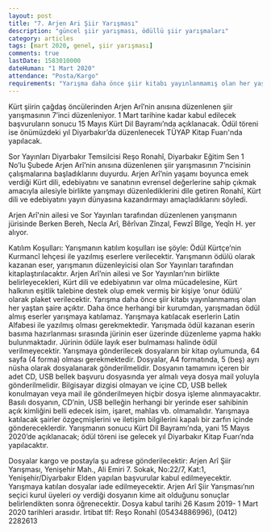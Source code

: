 ```yaml
---
layout: post
title: "7. Arjen Ari Şiir Yarışması"
description: "güncel şiir yarışması, ödüllü şiir yarışmaları"
category: articles
tags: [mart 2020, genel, şiir yarışması]
comments: true
lastDate: 1583010000
dateHuman: "1 Mart 2020"
attendance: "Posta/Kargo"
requirements: "Yarışma daha önce şiir kitabı yayınlanmamış olan her yaştan şaire açıktır."
---
```


Kürt şiirin çağdaş öncülerinden Arjen Arî’nin anısına düzenlenen şiir yarışmasının 7’inci düzenleniyor. 1 Mart tarihine kadar kabul edilecek başvuruların sonucu 15 Mayıs Kürt Dil Bayramı’nda açıklanacak. Ödül töreni ise önümüzdeki yıl Diyarbakır’da düzenlenecek TÜYAP Kitap Fuarı'nda yapılacak.

Sor Yayınları Diyarbakır Temsilcisi Reşo Ronahî, Diyarbakır Eğitim Sen 1 No’lu Şubede Arjen Arî’nin anısına düzenlenen şiir yarışmasının 7’ncisinin çalışmalarına başladıklarını duyurdu. Arjen Arî’nin yaşamı boyunca emek verdiği Kürt dili, edebiyatını ve sanatının evrensel değerlerine sahip çıkmak amacıyla ailesiyle birlikte yarışmayı düzenlediklerini dile getiren Ronahî, Kürt dili ve edebiyatını yayın dünyasına kazandırmayı amaçladıklarını söyledi.

Arjen Arî'nin ailesi ve Sor Yayınları tarafından düzenlenen yarışmanın jürisinde Berken Bereh, Necla Arî, Bêrîvan Zînzal, Fewzî Bîlge, Yeqîn H. yer alıyor.

Katılım Koşulları:
Yarışmanın katılım koşulları ise şöyle:
Ödül Kürtçe’nin Kurmancî lehçesi ile yazılmış eserlere verilecektir.
Yarışmanın ödülü olarak kazanan eser, yarışmanın düzenleyicisi olan Sor Yayınları tarafından kitaplaştırılacaktır.
Arjen Arî’nin ailesi ve Sor Yayınları’nın birlikte belirleyecekleri, Kürt dili ve edebiyatının var olma mücadelesine, Kürt halkının eşitlik talebine destek olup emek vermiş bir kişiye ‘onur ödülü’ olarak plaket verilecektir.
Yarışma daha önce şiir kitabı yayınlanmamış olan her yaştan şaire açıktır.
Daha önce herhangi bir kurumdan, yarışmadan ödül almış eserler yarışmaya katılamaz.
Yarışmaya katılacak eserlerin Latin Alfabesi ile yazılmış olması gerekmektedir.
Yarışmada ödül kazanan eserin basıma hazırlanması sırasında jürinin eser üzerinde düzenleme yapma hakkı bulunmaktadır.
Jürinin ödüle layık eser bulmaması halinde ödül verilmeyecektir.
Yarışmaya gönderilecek dosyaların bir kitap oylumunda, 64 sayfa (4 forma) olması gerekmektedir.
Dosyalar, A4 formatında, 5 (beş) ayrı nüsha olarak dosyalanarak gönderilmelidir.
Dosyanın tamamını içeren bir adet CD, USB bellek başvuru dosyasında yer almalı veya dosya mail yoluyla gönderilmelidir.
Bilgisayar dizgisi olmayan ve içine CD, USB bellek konulmayan veya mail ile gönderilmeyen hiçbir dosya işleme alınmayacaktır.
Basılı dosyanın, CD’nin, USB belleğin herhangi bir yerinde eser sahibinin açık kimliğini belli edecek isim, işaret, mahlas vb. olmamalıdır.
Yarışmaya katılacak şairler özgeçmişlerini ve iletişim bilgilerini kapalı bir zarfın içinde göndereceklerdir.
Yarışmanın sonucu Kürt Dil Bayramı’nda, yani 15 Mayıs 2020’de açıklanacak; ödül töreni ise gelecek yıl Diyarbakır Kitap Fuarı’nda yapılacaktır.

Dosyalar kargo ve postayla şu adrese gönderilecektir: Arjen Arî Şiir Yarışması, Yenişehir Mah., Ali Emiri 7. Sokak, No:22/7, Kat:1, Yenişehir/Diyarbakır 
Elden yapılan başvurular kabul edilmeyecektir.
Yarışmaya katılan dosyalar iade edilmeyecektir.
Arjen Arî Şiir Yarışması’nın seçici kurul üyeleri oy verdiği dosyanın kime ait olduğunu sonuçlar belirlendikten sonra öğrenecektir.
Dosya kabul tarihi 26 Kasım 2019- 1 Mart 2020 tarihleri arasıdır.
İrtibat tlf: Reşo Ronahî (05434886996), (0412) 2282613